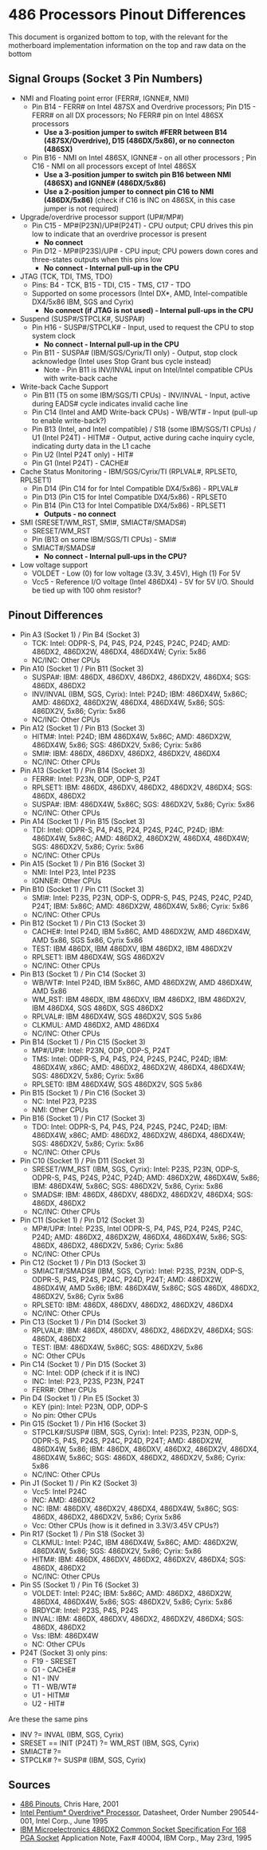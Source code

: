 # 486 Processors Pinout Differences

This document is organized bottom to top, with the relevant for the motherboard implementation information on the top and raw data on the bottom

## Signal Groups (Socket 3 Pin Numbers)
* NMI and Floating point error (FERR#, IGNNE#, NMI)
  * Pin B14 - FERR# on Intel 487SX and Overdrive processors; Pin D15 - FERR# on all DX processors; No FERR# pin on Intel 486SX processors
    * **Use a 3-position jumper to switch #FERR between B14 (487SX/Overdrive), D15 (486DX/5x86), or no connecton (486SX)**
  * Pin B16 - NMI on Intel 486SX, IGNNE# - on all other processors ; Pin C16 - NMI on all processors except of Intel 486SX
    * **Use a 3-position jumper to switch pin B16 between NMI (486SX) and IGNNE# (486DX/5x86)**
    * **Use a 2-position jumper to connect pin C16 to NMI (486DX/5x86)** (check if C16 is INC on 486SX, in this case jumper is not required) 
* Upgrade/overdrive processor support (UP#/MP#)
  * Pin C15 - MP#(P23N)/UP#(P24T) - CPU output; CPU drives this pin low to indicate that an overdrive processor is present
    * **No connect**
  * Pin D12 - MP#(P23S)/UP# - CPU input; CPU powers down cores and three-states outputs when this pins low
    * **No connect - Internal pull-up in the CPU**
* JTAG (TCK, TDI, TMS, TDO)
  * Pins: B4 - TCK, B15 - TDI, C15 - TMS, C17 - TDO
  * Supported on some processors (Intel DX*, AMD, Intel-compatible DX4/5x86 IBM, SGS and Cyrix)
    * **No connect (if JTAG is not used) - Internal pull-ups in the CPU**
* Suspend (SUSP#/STPCLK#, SUSPA#)
  * Pin H16 - SUSP#/STPCLK# - Input, used to request the CPU to stop system clock
    * **No connect - Internal pull-up in the CPU**
  * Pin B11 - SUSPA# (IBM/SGS/Cyrix/TI only) - Output, stop clock acknowledge (Intel uses Stop Grant bus cycle instead)
    * Note - Pin B11 is INV/INVAL input on Intel/Intel compatible CPUs with write-back cache
* Write-back Cache Support
  * Pin B11 (T5 on some IBM/SGS/TI CPUs) - INV/INVAL - Input, active during EADS# cycle indicates invalid cache line
  * Pin C14 (Intel and AMD Write-back CPUs) - WB/WT# - Input (pull-up to enable write-back?)
  * Pin B13 (Intel, and Intel compatible) / S18 (some IBM/SGS/TI CPUs) / U1 (Intel P24T) - HITM# - Output, active during cache inquiry cycle, indicating durty data in the L1 cache
  * Pin U2 (Intel P24T only) - HIT#
  * Pin G1 (Intel P24T) - CACHE#
* Cache Status Monitoring - IBM/SGS/Cyrix/TI (RPLVAL#, RPLSET0, RPLSET1)
  * Pin D14 (Pin C14 for for Intel Compatible DX4/5x86) - RPLVAL#
  * Pin D13 (Pin C15 for Intel Compatible DX4/5x86) - RPLSET0
  * Pin B14 (Pin C13 for Intel Compatible DX4/5x86) - RPLSET1
    * **Outputs - no connect**
* SMI (SRESET/WM_RST, SMI#, SMIACT#/SMADS#)
  * SRESET/WM_RST
  * Pin (B13 on some IBM/SGS/TI CPUs) - SMI#
  * SMIACT#/SMADS#
    * **No connect - Internal pull-ups in the CPU?**
* Low voltage support
  * VOLDET - Low (0) for low voltage (3.3V, 3.45V), High (1) For 5V
  * Vcc5 - Reference I/O voltage (Intel 486DX4) - 5V for 5V I/O. Should be tied up with 100 ohm resistor?

## Pinout Differences

* Pin A3 (Socket 1) / Pin B4 (Socket 3)
  * TCK: Intel: ODPR-S, P4, P4S, P24, P24S, P24C, P24D; AMD: 486DX2, 486DX2W, 486DX4, 486DX4W; Cyrix: 5x86
  * NC/INC: Other CPUs
* Pin A10 (Socket 1) / Pin B11 (Socket 3)
  * SUSPA#: IBM: 486DX, 486DXV, 486DX2, 486DX2V, 486DX4; SGS: 486DX, 486DX2
  * INV/INVAL (IBM, SGS, Cyrix): Intel: P24D; IBM: 486DX4W, 5x86C; AMD: 486DX2, 486DX2W, 486DX4, 486DX4W, 5x86; SGS: 486DX2V, 5x86; Cyrix: 5x86
  * NC/INC: Other CPUs
* Pin A12 (Socket 1) / Pin B13 (Socket 3)
  * HITM#: Intel: P24D; IBM 486DX4W, 5x86C; AMD: 486DX2W, 486DX4W, 5x86; SGS: 486DX2V, 5x86; Cyrix: 5x86
  * SMI#: IBM:	486DX, 486DXV, 486DX2, 486DX2V, 486DX4
  * NC/INC: Other CPUs
* Pin A13	(Socket 1) / Pin B14 (Socket 3)
  * FERR#: Intel: P23N, ODP, ODP-S, P24T
  * RPLSET1: IBM: 486DX, 486DXV, 486DX2, 486DX2V, 486DX4; SGS: 486DX, 486DX2
  * SUSPA#: IBM: 486DX4W, 5x86C; SGS: 486DX2V, 5x86; Cyrix: 5x86
  * NC/INC: Other CPUs
* Pin A14	(Socket 1) / Pin B15 (Socket 3)
  * TDI: Intel: ODPR-S, P4, P4S, P24, P24S, P24C, P24D; IBM: 486DX4W, 5x86C; AMD: 486DX2, 486DX2W, 486DX4, 486DX4W; SGS: 486DX2V, 5x86; Cyrix: 5x86
  * NC/INC: Other CPUs
* Pin A15	(Socket 1) / Pin B16 (Socket 3)
  * NMI: Intel P23, Intel P23S
  * IGNNE#: Other CPUs
* Pin B10	(Socket 1) / Pin C11 (Socket 3)
  * SMI#: Intel:	P23S, P23N, ODP-S, ODPR-S, P4S, P24S, P24C, P24D, P24T; IBM: 5x86C; AMD: 486DX2W, 486DX4W, 5x86; Cyrix: 5x86
  * NC/INC: Other CPUs
* Pin B12	(Socket 1) / Pin C13 (Socket 3)
  * CACHE#: Intel P24D, IBM 5x86C, AMD 486DX2W, AMD	486DX4W, AMD 5x86, SGS 5x86, Cyrix 5x86
  * TEST: IBM	486DX, IBM 486DXV, IBM 486DX2, IBM 486DX2V
  * RPLSET1: IBM 486DX4W, SGS 486DX2V
  * NC/INC: Other CPUs
* Pin B13	(Socket 1) / Pin C14 (Socket 3)
  * WB/WT#: Intel P24D, IBM 5x86C, AMD 486DX2W, AMD 486DX4W, AMD 5x86
  * WM_RST: IBM 486DX, IBM 486DXV, IBM 486DX2, IBM 486DX2V, IBM 486DX4, SGS 486DX, SGS 486DX2
  * RPLVAL#: IBM 486DX4W, SGS 486DX2V, SGS 5x86
  * CLKMUL: AMD 486DX2, AMD 486DX4
  * NC/INC: Other CPUs
* Pin B14	(Socket 1) / Pin C15 (Socket 3)
  * MP#/UP#: Intel: P23N, ODP, ODP-S, P24T
  * TMS: Intel: ODPR-S, P4, P4S, P24, P24S, P24C, P24D; IBM: 486DX4W, x86C; AMD: 486DX2, 486DX2W, 486DX4, 486DX4W; SGS: 486DX2V, 5x86; Cyrix: 5x86
  * RPLSET0: IBM 486DX4W, SGS	486DX2V, SGS 5x86
* Pin B15	(Socket 1) / Pin C16 (Socket 3)
  * NC: Intel P23, P23S
  * NMI: Other CPUs
* Pin B16	(Socket 1) / Pin C17 (Socket 3)
  * TDO: Intel: ODPR-S, P4, P4S, P24, P24S, P24C, P24D; IBM: 486DX4W, x86C; AMD: 486DX2, 486DX2W, 486DX4, 486DX4W; SGS: 486DX2V, 5x86; Cyrix: 5x86
  * NC/INC: Other CPUs
* Pin C10	(Socket 1) / Pin D11 (Socket 3)
  * SRESET/WM_RST (IBM, SGS, Cyrix): Intel: P23S, P23N, ODP-S, ODPR-S, P4S,	P24S,	P24C, P24D; AMD: 486DX2W, 486DX4W, 5x86; IBM: 486DX4W, 5x86C; SGS:	486DX2V, 5x86, Cyrix: 5x86
  * SMADS#: IBM: 486DX, 486DXV, 486DX2, 486DX2V, 486DX4; SGS: 486DX, 486DX2
  * NC/INC: Other CPUs
* Pin C11	(Socket 1) / Pin D12 (Socket 3)
  * MP#/UP#: Intel: P23S, Intel ODPR-S, P4, P4S, P24, P24S, P24C, P24D; AMD: 486DX2, 486DX2W, 486DX4, 486DX4W, 5x86; SGS: 486DX, 486DX2, 486DX2V, 5x86; Cyrix: 5x86
  * NC/INC: Other CPUs
* Pin C12	(Socket 1) / Pin D13 (Socket 3)
  * SMIACT#/SMADS# (IBM, SGS, Cyrix): Intel: P23S, P23N, ODP-S, ODPR-S, P4S, P24S, P24C, P24D, P24T; AMD: 486DX2W, 486DX4W, AMD 5x86; IBM:	486DX4W, 5x86C; SGS 486DX, 486DX2, 486DX2V, 5x86; Cyrix 5x86
  * RPLSET0: IBM: 486DX, 486DXV, 486DX2, 486DX2V, 486DX4
  * NC/INC: Other CPUs
* Pin C13	(Socket 1) / Pin D14 (Socket 3)
  * RPLVAL#: IBM: 486DX, 486DXV, 486DX2, 486DX2V, 486DX4; SGS: 486DX, 486DX2
  * TEST: IBM: 486DX4W, 5x86C; SGS: 486DX2V, 5x86
  * NC: Other CPUs
* Pin C14	(Socket 1) / Pin D15 (Socket 3)
  * NC: Intel: ODP (check if it is INC)
  * INC: Intel: P23, P23S, P23N, P24T
  * FERR#: Other CPUs
* Pin D4	(Socket 1) / Pin E5 (Socket 3)
  * KEY (pin): Intel: P23N, ODP, ODP-S
  * No pin: Other CPUs
* Pin G15	(Socket 1) / Pin H16 (Socket 3)
  * STPCLK#/SUSP# (IBM, SGS, Cyrix): Intel: P23S, P23N, ODP-S, ODPR-S, P4S, P24S, P24C, P24D, P24T; AMD: 486DX2W, 486DX4W, 5x86; IBM: 486DX, 486DXV, 486DX2, 486DX2V, 486DX4, 486DX4W, 5x86C; SGS: 486DX, 486DX2, 486DX2V, 5x86; Cyrix: 5x86
  * NC/INC: Other CPUs
* Pin J1	(Socket 1) / Pin K2 (Socket 3)
  * Vcc5: Intel P24C
  * INC: AMD: 486DX2
  * NC: IBM: 486DXV, 486DX2V, 486DX4, 486DX4W, 5x86C; SGS: 486DX, 486DX2, 486DX2V, 5x86; Cyrix 5x86
  * Vcc: Other CPUs (how is it defined in 3.3V/3.45V CPUs?)
* Pin R17	(Socket 1) / Pin S18 (Socket 3)
  * CLKMUL: Intel: P24C, IBM 486DX4W, 5x86C; AMD: 486DX2W, 486DX4W, 5x86; SGS: 486DX2V, 5x86; Cyrix: 5x86
  * HITM#: IBM: 486DX,	486DXV, 486DX2, 486DX2V, 486DX4; SGS: 486DX, 486DX2
  * NC/INC: Other CPUs
* Pin S5	(Socket 1) / Pin T6 (Socket 3)
  * VOLDET: Intel: P24C; IBM: 5x86C; AMD: 486DX2, 486DX2W, 486DX4, 486DX4W, 5x86; SGS: 486DX2V, 5x86; Cyrix: 5x86
  * BRDYC#: Intel: P23S, P4S, P24S
  * INVAL: IBM: 486DX, 486DXV, 486DX2, 486DX2V, 486DX4; SGS: 486DX, 486DX2
  * Vss: IBM: 486DX4W
  * NC: Other CPUs
* P24T (Socket 3) only pins:
  * F19 - SRESET
  * G1 - CACHE#
  * N1 - INV
  * T1 - WB/WT#
  * U1 - HITM#
  * U2 - HIT#

Are these the same pins
* INV ?= INVAL (IBM, SGS, Cyrix)
* SRESET == INIT (P24T) ?= WM_RST (IBM, SGS, Cyrix)
* SMIACT# ?= 
* STPCLK# ?= SUSP# (IBM, SGS, Cyrix)

## Sources

* [486 Pinouts](http://www.pchardwarelinks.com/486pin2.htm), Chris Hare, 2001
* [Intel Pentium* Overdrive* Processor](http://datasheets.chipdb.org/Intel/x86/486/applnots/29043606.PDF), Datasheet,  Order Number 290544-001, Intel Corp., June 1995
* [IBM Microelectronics 486DX2 Common Socket Specification For 168 PGA Socket](http://datasheets.chipdb.org/IBM/x86/486/40004.PDF) Application Note, Fax# 40004, IBM Corp., May 23rd, 1995
